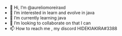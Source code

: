 - 👋 Hi, I’m @aureliomoreiraxd
- 👀 I’m interested in learn and evolve in java
- 🌱 I’m currently learning java
- 💞️ I’m looking to collaborate on that I can
- 📫 How to reach me  , my discord HIDEKIAKIRA#3388

<!---
aureliomoreiraxd/aureliomoreiraxd is a ✨ special ✨ repository because its `README.md` (this file) appears on your GitHub profile.
You can click the Preview link to take a look at your changes.
